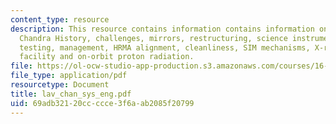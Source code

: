 ```yaml
---
content_type: resource
description: This resource contains information contains information on CXO overview,
  Chandra History, challenges, mirrors, restructuring, science instruments, integrated
  testing, management, HRMA alignment, cleanliness, SIM mechanisms, X-ray calibration
  facility and on-orbit proton radiation.
file: https://ol-ocw-studio-app-production.s3.amazonaws.com/courses/16-885j-aircraft-systems-engineering-fall-2005/69adb32120ccccce3f6aab2085f20799_lav_chan_sys_eng.pdf
file_type: application/pdf
resourcetype: Document
title: lav_chan_sys_eng.pdf
uid: 69adb321-20cc-ccce-3f6a-ab2085f20799
---
```

